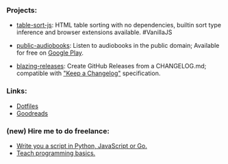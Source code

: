### Projects:

- [table-sort-js](https://github.com/LeeWannacott/table-sort-js): HTML table sorting with no dependencies, builtin sort type inference and browser extensions available. #VanillaJS

- [public-audiobooks](https://github.com/LeeWannacott/public-audiobooks): Listen
to audiobooks in the public domain; Available for free on [Google Play](https://play.google.com/store/apps/details?id=com.leewannacott.libriaudire).

- [blazing-releases](https://github.com/LeeWannacott/blazing-releases): Create GitHub Releases from a CHANGELOG.md; compatible with ["Keep a Changelog"](https://keepachangelog.com/en/1.0.0/) specification.

### Links:  
- [Dotfiles](https://github.com/LeeWannacott/dotfiles)
- [Goodreads](https://www.goodreads.com/user/show/149991214-lee-wannacott)

### (new) Hire me to do freelance:
- [Write you a script in Python, JavaScript or Go.](https://www.fiverr.com/leewannacott/write-you-a-script-in-python)
- [Teach programming basics.](https://www.fiverr.com/leewannacott/teach-programming-basics-in-either-javascript-or-python)

